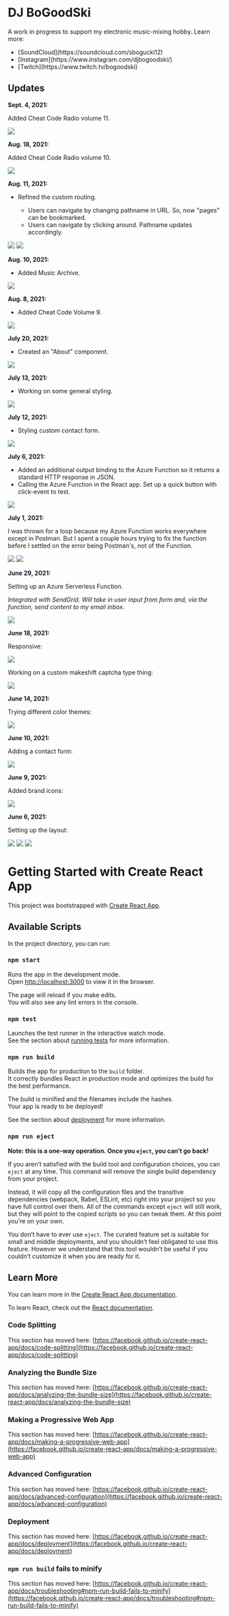 # DJ BoGoodSki

<p>A work in progress to support my electronic music-mixing hobby.  Learn more:</p>

<ul>
<li> [SoundCloud](https://soundcloud.com/sbogucki12) </li>
<li> [Instagram](https://www.instagram.com/djbogoodski/) </li>
<li> [Twitch](https://www.twitch.tv/bogoodski) </li>
</ul>

## Updates

**Sept. 4, 2021:**

<p>Added Cheat Code Radio volume 11.</p>

<img src="https://raw.githubusercontent.com/sbogucki12/djbogoodski/main/readmeFiles/cheatCodeVol11.jpg" />

**Aug. 18, 2021:**

<p>Added Cheat Code Radio volume 10.</p>

<img src="https://raw.githubusercontent.com/sbogucki12/djbogoodski/main/readmeFiles/cheatCodeRadioVol10.jpg" />

**Aug. 11, 2021:**

<ul>
<li>Refined the custom routing.</li>
<ul>
<li>Users can navigate by changing pathname in URL. So, now "pages" can be bookmarked.</li>
<li>Users can navigate by clicking around. Pathname updates accordingly.</li>
</ul>
</ul>

<img src="https://raw.githubusercontent.com/sbogucki12/djbogoodski/main/readmeFiles/routingGIF.gif" />
<img src="https://raw.githubusercontent.com/sbogucki12/djbogoodski/main/readmeFiles/routingJPG.jpg" />

**Aug. 10, 2021:**

<ul>
<li>Added Music Archive.</li>
</ul>

<img src="https://raw.githubusercontent.com/sbogucki12/djbogoodski/main/readmeFiles/archive0GIF.gif" />


**Aug. 8, 2021:**

<ul>
<li>Added Cheat Code Volume 9.</li>
</ul>

<img src="https://raw.githubusercontent.com/sbogucki12/djbogoodski/main/readmeFiles/cheatcodevol9.jpg" />

**July 20, 2021:**

<ul>
<li>Created an "About" component.</li>
</ul>

<img src="https://raw.githubusercontent.com/sbogucki12/djbogoodski/main/readmeFiles/aboutGIF.gif" />

**July 13, 2021:**

<ul>
<li>Working on some general styling.</li>
</ul>

<img src="https://raw.githubusercontent.com/sbogucki12/djbogoodski/main/readmeFiles/stylingGIF.gif" />

**July 12, 2021:**

<ul>
<li>Styling custom contact form.</li>
</ul>

<img src="https://raw.githubusercontent.com/sbogucki12/djbogoodski/main/readmeFiles/contactFormGIF.gif" />

**July 6, 2021:**

<ul>
<li>Added an additional output binding to the Azure Function so it returns a standard HTTP response in JSON.</li>
<li>Calling the Azure Function in the React app.  Set up a quick button with click-event to test.</li>
</ul>

<img src="https://raw.githubusercontent.com/sbogucki12/djbogoodski/main/readmeFiles/output_bindings.jpg" />

**July 1, 2021:**

<p>I was thrown for a loop because my Azure Function works everywhere except in Postman.  But I spent a couple hours trying to fix the function before I settled on the error being Postman's, not of the Function. </p>

<img src="https://raw.githubusercontent.com/sbogucki12/djbogoodski/main/readmeFiles/functionBindings.jpg" />
<img src="https://raw.githubusercontent.com/sbogucki12/djbogoodski/main/readmeFiles/functionScript.jpg" />

**June 29, 2021:**

<p>Setting up an Azure Serverless Function.</p>
<p><i>Integrated with SendGrid. Will take in user input from form and, via the function, send content to my email inbox.</i></p>

<img src="https://raw.githubusercontent.com/sbogucki12/djbogoodski/main/readmeFiles/sendgrid.jpg" />

**June 18, 2021:**

<p>Responsive:</p>

<img src="https://raw.githubusercontent.com/sbogucki12/djbogoodski/main/readmeFiles/dynamicGIF.gif" />

<p>Working on a custom makeshift captcha type thing:</p>

<img src="https://raw.githubusercontent.com/sbogucki12/djbogoodski/main/readmeFiles/captcha0GIF.gif" />

**June 14, 2021:**

Trying different color themes:

<img src="https://raw.githubusercontent.com/sbogucki12/djbogoodski/main/readmeFiles/colors0.jpg" />

**June 10, 2021:**

Adding a contact form:

<img src="https://raw.githubusercontent.com/sbogucki12/djbogoodski/main/readmeFiles/captchaGIF.gif" />

**June 9, 2021:**

Added brand icons:

<img src="https://raw.githubusercontent.com/sbogucki12/djbogoodski/main/readmeFiles/layoutDesktop1.jpg" />

**June 6, 2021:**

Setting up the layout:

<img src="https://raw.githubusercontent.com/sbogucki12/djbogoodski/main/readmeFiles/layout0GIF.gif" />
<img src="https://raw.githubusercontent.com/sbogucki12/djbogoodski/main/readmeFiles/layoutDesktop0.jpg" />
<img src="https://raw.githubusercontent.com/sbogucki12/djbogoodski/main/readmeFiles/layoutMobile0.jpg" />

# Getting Started with Create React App

This project was bootstrapped with [Create React App](https://github.com/facebook/create-react-app).

## Available Scripts

In the project directory, you can run:

### `npm start`

Runs the app in the development mode.\
Open [http://localhost:3000](http://localhost:3000) to view it in the browser.

The page will reload if you make edits.\
You will also see any lint errors in the console.

### `npm test`

Launches the test runner in the interactive watch mode.\
See the section about [running tests](https://facebook.github.io/create-react-app/docs/running-tests) for more information.

### `npm run build`

Builds the app for production to the `build` folder.\
It correctly bundles React in production mode and optimizes the build for the best performance.

The build is minified and the filenames include the hashes.\
Your app is ready to be deployed!

See the section about [deployment](https://facebook.github.io/create-react-app/docs/deployment) for more information.

### `npm run eject`

**Note: this is a one-way operation. Once you `eject`, you can’t go back!**

If you aren’t satisfied with the build tool and configuration choices, you can `eject` at any time. This command will remove the single build dependency from your project.

Instead, it will copy all the configuration files and the transitive dependencies (webpack, Babel, ESLint, etc) right into your project so you have full control over them. All of the commands except `eject` will still work, but they will point to the copied scripts so you can tweak them. At this point you’re on your own.

You don’t have to ever use `eject`. The curated feature set is suitable for small and middle deployments, and you shouldn’t feel obligated to use this feature. However we understand that this tool wouldn’t be useful if you couldn’t customize it when you are ready for it.

## Learn More

You can learn more in the [Create React App documentation](https://facebook.github.io/create-react-app/docs/getting-started).

To learn React, check out the [React documentation](https://reactjs.org/).

### Code Splitting

This section has moved here: [https://facebook.github.io/create-react-app/docs/code-splitting](https://facebook.github.io/create-react-app/docs/code-splitting)

### Analyzing the Bundle Size

This section has moved here: [https://facebook.github.io/create-react-app/docs/analyzing-the-bundle-size](https://facebook.github.io/create-react-app/docs/analyzing-the-bundle-size)

### Making a Progressive Web App

This section has moved here: [https://facebook.github.io/create-react-app/docs/making-a-progressive-web-app](https://facebook.github.io/create-react-app/docs/making-a-progressive-web-app)

### Advanced Configuration

This section has moved here: [https://facebook.github.io/create-react-app/docs/advanced-configuration](https://facebook.github.io/create-react-app/docs/advanced-configuration)

### Deployment

This section has moved here: [https://facebook.github.io/create-react-app/docs/deployment](https://facebook.github.io/create-react-app/docs/deployment)

### `npm run build` fails to minify

This section has moved here: [https://facebook.github.io/create-react-app/docs/troubleshooting#npm-run-build-fails-to-minify](https://facebook.github.io/create-react-app/docs/troubleshooting#npm-run-build-fails-to-minify)
